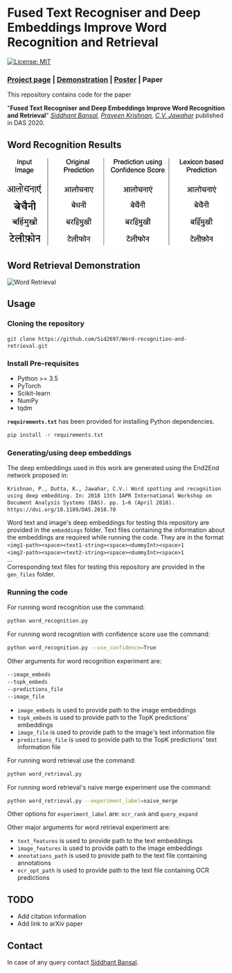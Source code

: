 Fused Text Recogniser and Deep Embeddings Improve Word Recognition and Retrieval
=================================================================================
<!-- TODO: Add the link to archive paper -->
<!-- [![arXiv](https://img.shields.io/badge/cs.cv-arXiv%3A1908.05849-42ba94.svg)](http://arxiv.org/abs/1908.05849) -->
[![License: MIT](https://img.shields.io/badge/License-MIT-yellow.svg)](LICENSE)

### [Project page](https://sid2697.github.io/Word-recognition-and-retrieval/) | [Demonstration](https://sid2697.github.io/files/Word_Retrieval_demo.gif) | [Poster](https://sid2697.github.io/files/Siddhant_Bansal_V4.pdf) | Paper

This repository contains code for the paper

"**Fused Text Recogniser and Deep Embeddings Improve Word Recognition and Retrieval**" *[Siddhant Bansal](https://sid2697.github.io), [Praveen Krishnan](https://kris314.github.io), [C.V. Jawahar](https://faculty.iiit.ac.in/~jawahar/index.html)* 
published in DAS 2020.

## Word Recognition Results
![Word Recognition](resources/WordRecVisualisation.png)

## Word Retrieval Demonstration
![Word Retrieval](resources/Word_Retrieval_demo.gif)

Usage
-----------
### Cloning the repository
```
git clone https://github.com/Sid2697/Word-recognition-and-retrieval.git
```
### Install Pre-requisites
- Python >= 3.5
- PyTorch
- Scikit-learn
- NumPy
- tqdm

**`requirements.txt`** has been provided for installing Python dependencies.

```sh
pip install -r requirements.txt
```
### Generating/using deep embeddings
The deep embeddings used in this work are generated using the End2End network proposed in:
```
Krishnan, P., Dutta, K., Jawahar, C.V.: Word spotting and recognition using deep embedding. In: 2018 13th IAPR International Workshop on Document Analysis Systems (DAS). pp. 1–6 (April 2018). https://doi.org/10.1109/DAS.2018.70
```
Word text and image's deep embeddings for testing this repository are provided in the ```embeddings``` folder.
Text files containing the information about the embeddings are required while running the code. They are in the format<br>
```<img1-path><space><text1-string><space><dummyInt><space>1```<br>
```<img2-path><space><text2-string><space><dummyInt><space>1```<br>
...<br>
Corresponding text files for testing this repository are provided in the ``gen_files`` folder.

### Running the code
For running word recognition use the command:
```sh
python word_recognition.py
```
For running word recognition with confidence score use the command:
```sh
python word_recognition.py --use_confidence=True
```
Other arguments for word recognition experiment are:
```sh
--image_embeds
--topk_embeds
--predictions_file
--image_file
```
- `image_embeds` is used to provide path to the image embeddings
- `topk_embeds` is used to provide path to the TopK predictions' embeddings
- `image_file` is used to provide path to the image's text information file
- `predictions_file` is used to provide path to the TopK predictions' text information file

For running word retrieval use the command:
```sh
python word_retrieval.py
```
For running word retrieval's naive merge experiment use the command:
```sh
python word_retrieval.py --experiment_label=naive_merge
```
Other options for `experiment_label` are: `ocr_rank` and `query_expand`

Other major arguments for word retrieval experiment are:
- `text_features` is used to provide path to the text embeddings
- `image_features` is used to provide path to the image embeddings
- `annotations_path` is used to provide path to the text file containing annotations
- `ocr_opt_path` is used to provide path to the text file containing OCR predictions

TODO
-----------
- Add citation information
- Add link to arXiv paper

Contact
-----------
In case of any query contact [Siddhant Bansal](https://sid2697.github.io).
